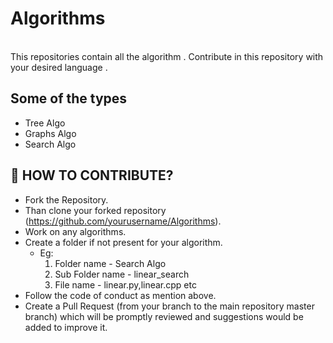# Algorithms
<br>
This repositories contain all the algorithm .
Contribute in this repository with your desired language . 

## Some of the types 
- Tree Algo
- Graphs Algo
- Search Algo


## 🤝 HOW TO CONTRIBUTE?
- Fork the Repository.
- Than clone your forked repository (https://github.com/yourusername/Algorithms).
- Work on any algorithms.
- Create a folder if not present for your algorithm.
  - Eg: <ol>
            <li>Folder name - Search Algo</li>
            <li>Sub Folder name - linear_search</li>
           <li>File name - linear.py,linear.cpp etc</li>
        </ol>
- Follow the code of conduct as mention above.
- Create a Pull Request (from your branch to the main repository master branch) which will be promptly reviewed and suggestions would be added to improve it.





